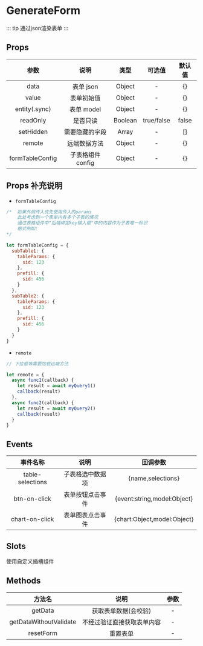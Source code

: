 # GenerateForm

::: tip
  通过json渲染表单
:::

## Props

|      参数       |       说明        |  类型   |   可选值   | 默认值 |
| :-------------: | :---------------: | :-----: | :--------: | :----: |
|      data       |     表单 json     | Object  |     -      |   {}   |
|      value      |    表单初始值     | Object  |     -      |   {}   |
|     entity(.sync)      |    表单 model     | Object  |     -      |   {}   |
|    readOnly     |     是否只读      | Boolean | true/false | false  |
|    setHidden    |  需要隐藏的字段   |  Array  |     -      |   []   |
|     remote      |   远端数据方法    | Object  |     -      |   {}   |
| formTableConfig | 子表格组件 config | Object  |     -      |   {}   |

## Props 补充说明

- `formTableConfig`

```javascript
/*  如果外侧传入优先使用传入的params
    此处考虑到一个表单内有多个子表的情况
    通过表格组件中"后端绑定key输入框"中的内容作为子表唯一标识
    格式例如:     
*/

let formTableConfig = {
  subTable1: {
    tableParams: {
      sid: 123
    },
    prefill: {
      sid: 456
    }
  },
  subTable2: {
    tableParams: {
      sid: 123
    },
    prefill: {
      sid: 456
    }
  }
}
```

- `remote`

```javascript
// 下拉框等需要加载远端方法

let remote = {
  async func1(callback) {
    let result = await myQuery1()
    callback(result)
  },
  async func2(callback) {
    let result = await myQuery2()
    callback(result)
  }
}
```

## Events

|     事件名称     |       说明       |              回调参数               |
| :--------------: | :--------------: | :---------------------------------: |
| table-selections | 子表格选中数据项 |     {name,selections}      |
|   btn-on-click   | 表单按钮点击事件 |  {event:string,model:Object} |
|  chart-on-click  | 表单图表点击事件 |  {chart:Object,model:Object} |

## Slots

使用自定义插槽组件

## Methods

|         方法名         |            说明            | 参数 |
| :--------------------: | :------------------------: | :--: |
|        getData         |    获取表单数据(会校验)    |  -   |
| getDataWithoutValidate | 不经过验证直接获取表单内容 |  -   |
|       resetForm        |          重置表单          |  -   |
